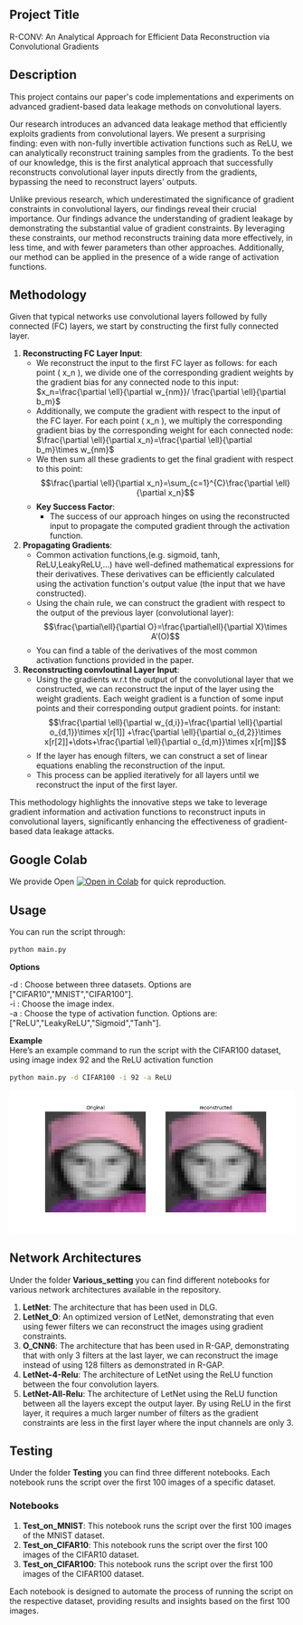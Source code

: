 ## Project Title
R-CONV: An Analytical Approach for Efficient Data
Reconstruction via Convolutional Gradients
## Description
This project contains our paper's code implementations and experiments on advanced gradient-based data leakage methods on convolutional layers. <br>

Our research introduces an advanced data leakage method that efficiently exploits gradients from convolutional layers. We present a surprising finding: even with non-fully invertible activation functions such as ReLU, we can analytically reconstruct training samples from the gradients. To the best of our knowledge, this is the first analytical approach that successfully reconstructs convolutional layer inputs directly from the gradients, bypassing the need to reconstruct layers' outputs.

Unlike previous research, which underestimated the significance of gradient constraints in convolutional layers, our findings reveal their crucial importance. Our findings advance the understanding of gradient leakage by demonstrating the substantial value of gradient constraints. By leveraging these constraints, our method reconstructs training data more effectively, in less time, and with fewer parameters than other approaches. Additionally, our method can be applied in the presence of a wide range of activation functions.
## Methodology

Given that typical networks use convolutional layers followed by fully connected (FC) layers, we start by constructing the first fully connected layer.
1. **Reconstructing FC Layer Input**:
    - We reconstruct the input to the first FC layer as follows: for each point \( x_n \), we divide one of the corresponding gradient weights by the gradient bias for any connected node to this input:
    $x_n=\frac{\partial \ell}{\partial w_{nm}}/ \frac{\partial \ell}{\partial b_m}$
    - Additionally, we compute the gradient with respect to the input of the FC layer. For each point \( x_n \), we multiply the corresponding gradient bias by the corresponding weight for each connected node:
    $\frac{\partial \ell}{\partial x_n}=\frac{\partial \ell}{\partial b_m}\times w_{nm}$
    - We then sum all these gradients to get the final gradient with respect to this point:  
    $$\frac{\partial \ell}{\partial x_n}=\sum_{c=1}^{C}\frac{\partial \ell}{\partial x_n}$$
    - **Key Success Factor**:
        - The success of our approach hinges on using the reconstructed input to propagate the computed gradient through the activation function.
2. **Propagating Gradients**:
    - Common activation functions,(e.g. sigmoid, tanh, ReLU,LeakyReLU,...) have well-defined mathematical expressions for their derivatives. These derivatives can be efficiently calculated using the activation function's output value (the input that we have constructed).
    - Using the chain rule, we can construct the gradient with respect to the output of the previous layer (convolutional layer):
    $$\frac{\partial\ell}{\partial O}=\frac{\partial\ell}{\partial X}\times A’(O)$$
    - You can find a table of the derivatives of the most common activation functions provided in the paper.
3. **Reconstructing convloutinal Layer Input**:
    - Using the gradients w.r.t the output of the convolutional layer that we constructed, we can reconstruct the input of the layer using the weight gradients. Each weight gradient is a function of some input points and their corresponding output gradient points. for instant:$$\frac{\partial \ell}{\partial w_{d,i}}=\frac{\partial \ell}{\partial o_{d,1}}\times x[r[1]] +\frac{\partial \ell}{\partial o_{d,2}}\times x[r[2]]+\dots+\frac{\partial \ell}{\partial o_{d,m}}\times x[r[m]]$$
    - If the layer has enough filters, we can construct a set of linear equations enabling the reconstruction of the input.
    - This process can be applied iteratively for all layers until we reconstruct the input of the first layer.  
    
This methodology highlights the innovative steps we take to leverage gradient information and activation functions to reconstruct inputs in convolutional layers, significantly enhancing the effectiveness of gradient-based data leakage attacks.
## Google Colab
We provide Open [![Open in Colab](https://colab.research.google.com/assets/colab-badge.svg)](https://colab.research.google.com/drive/1JNDLk53NWFdQHV20S_oHfcLPVyo4jNYB?usp=sharing)
for quick reproduction.
## Usage
You can run the script through:
```bash
python main.py 
```
**Options**  

-d : Choose between three datasets. Options are ["CIFAR10","MNIST","CIFAR100"].<br>
-i : Choose the image index.<br>
-a : Choose the type of activation function. Options are:["ReLU","LeakyReLU","Sigmoid","Tanh"].  

**Example**<br>
Here’s an example command to run the script with the CIFAR100 dataset, using image index 92 and the ReLU activation function
```bash
python main.py -d CIFAR100 -i 92 -a ReLU
```
![Example](reconstruction.png)
## Network Architectures
Under the folder **Various_setting** you can find different notebooks for various network architectures available in the repository.<br>
1. **LetNet**: The architecture that has been used in DLG.<br>
2. **LetNet_O**: An optimized version of LetNet, demonstrating that even using fewer filters we can reconstruct the images using gradient constraints.<br>
3. **O_CNN6**: The architecture that has been used in R-GAP, demonstrating that with only 3 filters at the last layer, we can reconstruct the image instead of using 128 filters as demonstrated in R-GAP.<br>
4. **LetNet-4-Relu**: The architecture of LetNet using the ReLU function between the four convolution layers.<br>
5. **LetNet-All-Relu**: The architecture of LetNet using the ReLU function between all the layers except the output layer. By using ReLU in the first layer, it requires a much larger number of filters as the gradient constraints are less in the first layer where the input channels are only 3.<br>

## Testing

Under the folder **Testing** you can find three different notebooks. Each notebook runs the script over the first 100 images of a specific dataset.

### Notebooks

1. **Test_on_MNIST**: This notebook runs the script over the first 100 images of the MNIST dataset.
2. **Test_on_CIFAR10**: This notebook runs the script over the first 100 images of the CIFAR10 dataset.
3. **Test_on_CIFAR100**: This notebook runs the script over the first 100 images of the CIFAR100 dataset.

Each notebook is designed to automate the process of running the script on the respective dataset, providing results and insights based on the first 100 images.